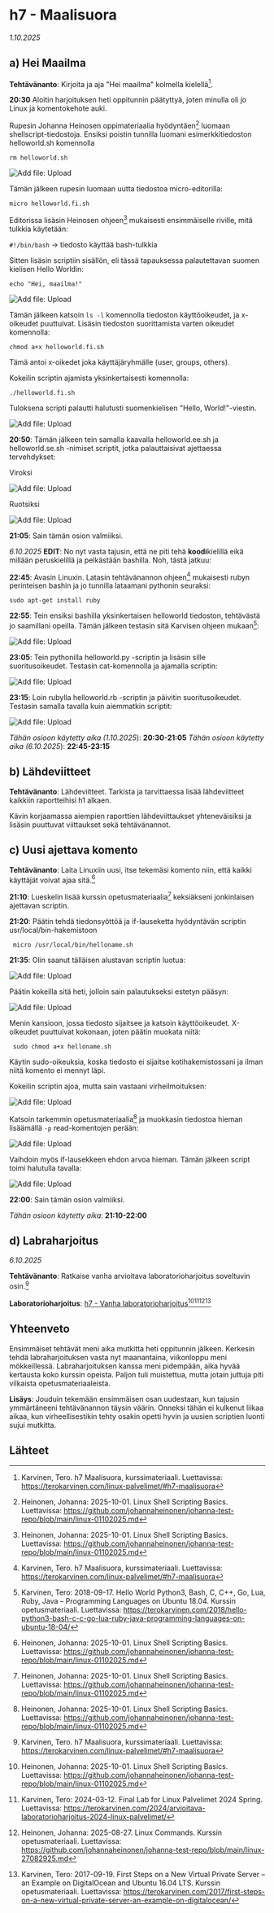 # h7 - Maalisuora

*1.10.2025*
## a) Hei Maailma

**Tehtävänanto**: Kirjoita ja aja "Hei maailma" kolmella kielellä[^1].

**20:30** Aloitin harjoituksen heti oppitunnin päätyttyä, joten minulla oli jo Linux ja komentokehote auki. 

Rupesin Johanna Heinosen oppimateriaalia hyödyntäen[^2] luomaan shellscript-tiedostoja. Ensiksi poistin tunnilla luomani esimerkkitiedoston helloworld.sh komennolla

```rm helloworld.sh```

![Add file: Upload](h7_rm.png)

Tämän jälkeen rupesin luomaan uutta tiedostoa micro-editorilla: 

```micro helloworld.fi.sh```

Editorissa lisäsin Heinosen ohjeen[^2] mukaisesti ensimmäiselle riville, mitä tulkkia käytetään: 

```#!/bin/bash``` -> tiedosto käyttää bash-tulkkia

Sitten lisäsin scriptiin sisällön, eli tässä tapauksessa palautettavan suomen kielisen Hello Worldin: 

```echo "Hei, maailma!"```

![Add file: Upload](h7_micro_fi.png)

Tämän jälkeen katsoin ```ls -l``` komennolla tiedoston käyttöoikeudet, ja x-oikeudet puuttuivat. Lisäsin tiedoston suorittamista varten oikeudet komennolla:

```chmod a+x helloworld.fi.sh```

Tämä antoi x-oikedet joka käyttäjäryhmälle (user, groups, others).

Kokeilin scriptin ajamista yksinkertaisesti komennolla:

```./helloworld.fi.sh```

Tuloksena scripti palautti halutusti suomenkielisen "Hello, World!"-viestin. 

![Add file: Upload](h7_hw_fi.png)

**20:50**: Tämän jälkeen tein samalla kaavalla helloworld.ee.sh ja helloworld.se.sh -nimiset scriptit, jotka palauttaisivat ajettaessa tervehdykset: 

Viroksi 

![Add file: Upload](h7_hw_ee.png)

Ruotsiksi

![Add file: Upload](h7_hw_se.png)

**21:05**: Sain tämän osion valmiiksi.

*6.10.2025* **EDIT**: No nyt vasta tajusin, että ne piti tehä **koodi**kielillä eikä millään peruskielillä ja pelkästään bashilla. Noh, tästä jatkuu:
 
**22:45**: Avasin Linuxin. Latasin tehtävänannon ohjeen[^1] mukaisesti rubyn perinteisen bashin ja jo tunnilla lataamani pythonin seuraksi: 

```sudo apt-get install ruby```

**22:55**: Tein ensiksi bashilla yksinkertaisen helloworld tiedoston, tehtävästä jo saamillani opeilla. Tämän jälkeen testasin sitä Karvisen ohjeen mukaan[^6]:

![Add file: Upload](h7_hw_sh.png)

**23:05**: Tein pythonilla helloworld.py -scriptin ja lisäsin sille suoritusoikeudet. Testasin cat-komennolla ja ajamalla scriptin: 

![Add file: Upload](h7_hw_py.png) 

**23:15**: Loin rubylla helloworld.rb -scriptin ja päivitin suoritusoikeudet. Testasin samalla tavalla kuin aiemmatkin scriptit:

![Add file: Upload](h7_hw_rb.png)

*Tähän osioon käytetty aika (1.10.2025*):  **20:30-21:05**
*Tähän osioon käytetty aika (6.10.2025*):  **22:45-23:15**

## b) Lähdeviitteet

**Tehtävänanto**: Lähdeviitteet. Tarkista ja tarvittaessa lisää lähdeviitteet kaikkiin raportteihisi h1 alkaen.

Kävin korjaamassa aiempien raporttien lähdeviittaukset yhteneväisiksi ja lisäsin puuttuvat viittaukset sekä tehtävänannot. 

## c) Uusi ajettava komento 

**Tehtävänanto**:  Laita Linuxiin uusi, itse tekemäsi komento niin, että kaikki käyttäjät voivat ajaa sitä.[^2]

**21:10**: Lueskelin lisää kurssin opetusmateriaalia[^2] keksiäkseni jonkinlaisen ajettavan scriptin.  

**21:20**: Päätin tehdä tiedonsyöttöä ja if-lauseketta hyödyntävän scriptin usr/local/bin-hakemistoon

``` micro /usr/local/bin/helloname.sh```

**21:35**: Olin saanut tälläisen alustavan scriptin luotua: 

![Add file: Upload](h7_local_script.png)

Päätin kokeilla sitä heti, jolloin sain palautukseksi estetyn pääsyn: 

![Add file: Upload](h7_hn_denied.png)

Menin kansioon, jossa tiedosto sijaitsee ja katsoin käyttöoikeudet. X-oikeudet puuttuivat kokonaan, joten päätin muokata niitä: 

``` sudo chmod a+x helloname.sh``` 

Käytin sudo-oikeuksia, koska tiedosto ei sijaitse kotihakemistossani ja ilman niitä komento ei mennyt läpi. 

Kokeilin scriptin ajoa, mutta sain vastaani virheilmoituksen: 

![Add file: Upload](h7_hn_error.png)

Katsoin tarkemmin opetusmateriaalia[^2] ja muokkasin tiedostoa hieman lisäämällä ```-p``` read-komentojen perään: 

![Add file: Upload](h7_micro_hn.png) 

Vaihdoin myös if-lausekkeen ehdon arvoa hieman. Tämän jälkeen script toimi halutulla tavalla: 

![Add file: Upload](h7_hn.png) 

**22:00**: Sain tämän osion valmiiksi. 

*Tähän osioon käytetty aika*: **21:10-22:00**

## d) Labraharjoitus

*6.10.2025* 

**Tehtävänanto**: Ratkaise vanha arvioitava laboratorioharjoitus soveltuvin osin.[^1]

**Laboratorioharjoitus**: [h7 - Vanha laboratorioharjoitus](https://github.com/janikave/linux-palvelimet/blob/main/h7/h7_labra.md)[^2][^3][^4][^5]

## Yhteenveto

Ensimmäiset tehtävät meni aika mutkitta heti oppitunnin jälkeen. Kerkesin tehdä labraharjoituksen vasta nyt maanantaina, viikonloppu meni mökkeillessä.
Labraharjoituksen kanssa meni pidempään, aika hyvää kertausta koko kurssin opeista. Paljon tuli muistettua, mutta jotain juttuja piti vilkaista opetusmateriaaleista.

**Lisäys**: Jouduin tekemään ensimmäisen osan uudestaan, kun tajusin ymmärtäneeni tehtävänannon täysin väärin. Onneksi tähän ei kulkenut liikaa aikaa, kun virheellisestikin tehty osakin opetti hyvin ja uusien scriptien luonti sujui mutkitta. 


## Lähteet


[^1]: Karvinen, Tero. h7 Maalisuora, kurssimateriaali. Luettavissa: https://terokarvinen.com/linux-palvelimet/#h7-maalisuora
[^2]: Heinonen, Johanna: 2025-10-01. Linux Shell Scripting Basics. Luettavissa: https://github.com/johannaheinonen/johanna-test-repo/blob/main/linux-01102025.md
[^3]: Karvinen, Tero: 2024-03-12. Final Lab for Linux Palvelimet 2024 Spring. Luettavissa: https://terokarvinen.com/2024/arvioitava-laboratorioharjoitus-2024-linux-palvelimet/
[^4]: Heinonen, Johanna: 2025-08-27. Linux Commands. Kurssin opetusmateriaali. Luettavissa: https://github.com/johannaheinonen/johanna-test-repo/blob/main/linux-27082925.md
[^5]: Karvinen, Tero: 2017-09-19. First Steps on a New Virtual Private Server – an Example on DigitalOcean and Ubuntu 16.04 LTS. Kurssin opetusmateriaali. Luettavissa: https://terokarvinen.com/2017/first-steps-on-a-new-virtual-private-server-an-example-on-digitalocean/
[^6]: Karvinen, Tero: 2018-09-17. Hello World Python3, Bash, C, C++, Go, Lua, Ruby, Java – Programming Languages on Ubuntu 18.04. Kurssin opetusmateriaali. Luettavissa: https://terokarvinen.com/2018/hello-python3-bash-c-c-go-lua-ruby-java-programming-languages-on-ubuntu-18-04/
